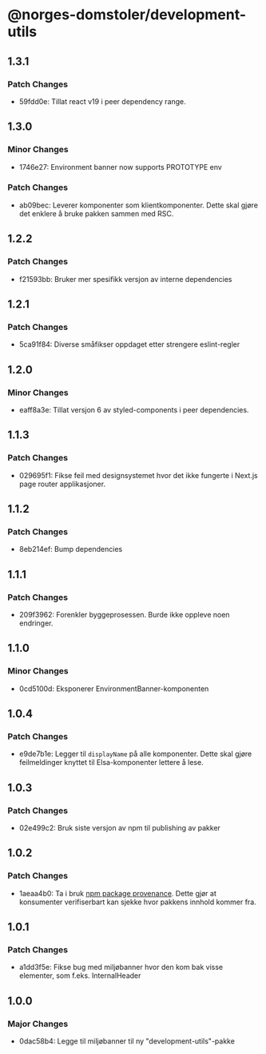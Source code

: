 # @norges-domstoler/development-utils

## 1.3.1

### Patch Changes

- 59fdd0e: Tillat react v19 i peer dependency range.

## 1.3.0

### Minor Changes

- 1746e27: Environment banner now supports PROTOTYPE env

### Patch Changes

- ab09bec: Leverer komponenter som klientkomponenter. Dette skal gjøre det enklere å bruke pakken sammen med RSC.

## 1.2.2

### Patch Changes

- f21593bb: Bruker mer spesifikk versjon av interne dependencies

## 1.2.1

### Patch Changes

- 5ca91f84: Diverse småfikser oppdaget etter strengere eslint-regler

## 1.2.0

### Minor Changes

- eaff8a3e: Tillat versjon 6 av styled-components i peer dependencies.

## 1.1.3

### Patch Changes

- 029695f1: Fikse feil med designsystemet hvor det ikke fungerte i Next.js page router applikasjoner.

## 1.1.2

### Patch Changes

- 8eb214ef: Bump dependencies

## 1.1.1

### Patch Changes

- 209f3962: Forenkler byggeprosessen. Burde ikke oppleve noen endringer.

## 1.1.0

### Minor Changes

- 0cd5100d: Eksponerer EnvironmentBanner-komponenten

## 1.0.4

### Patch Changes

- e9de7b1e: Legger til `displayName` på alle komponenter. Dette skal gjøre feilmeldinger knyttet til Elsa-komponenter lettere å lese.

## 1.0.3

### Patch Changes

- 02e499c2: Bruk siste versjon av npm til publishing av pakker

## 1.0.2

### Patch Changes

- 1aeaa4b0: Ta i bruk [npm package provenance](https://github.blog/2023-04-19-introducing-npm-package-provenance/).
  Dette gjør at konsumenter verifiserbart kan sjekke hvor pakkens innhold kommer fra.

## 1.0.1

### Patch Changes

- a1dd3f5e: Fikse bug med miljøbanner hvor den kom bak visse elementer, som f.eks. InternalHeader

## 1.0.0

### Major Changes

- 0dac58b4: Legge til miljøbanner til ny "development-utils"-pakke
